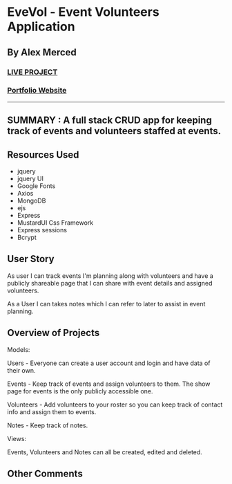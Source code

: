 # EveVol - Event Volunteers Application
## By Alex Merced
### [LIVE PROJECT](https://fierce-waters-95519.herokuapp.com/index)
### [Portfolio Website](https://www.AlexMercedCoder.com)
---
**SUMMARY** :
A full stack CRUD app for keeping track of events and volunteers staffed at events.
---
## Resources Used

- jquery
- jquery UI
- Google Fonts
- Axios
- MongoDB
- ejs
- Express
- MustardUI Css Framework
- Express sessions
- Bcrypt

## User Story

As user I can track events I'm planning along with volunteers and have a publicly shareable page that I can share with event details and assigned volunteers.

As a User I can takes notes which I can refer to later to assist in event planning.

## Overview of Projects

Models:

Users - Everyone can create a user account and login and have data of their own.

Events - Keep track of events and assign volunteers to them. The show page for events is the only publicly accessible one.

Volunteers - Add volunteers to your roster so you can keep track of contact info and assign them to events.

Notes - Keep track of notes.

Views:

Events, Volunteers and Notes can all be created, edited and deleted.

## Other Comments


<!-- Image Tag: ![alt text](image.jpg) -->
<!-- Link Tag: [title](https://www.example.com) -->
<!-- https://www.markdownguide.org/cheat-sheet/ -->

